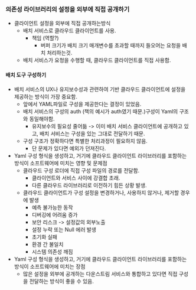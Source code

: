 ### 의존성 라이브러리의 설정을 외부에 직접 공개하기
* 클라이언트 설정을 외부에 직접 공개하는방식
  * 배치 서비스로 클라우드 클라이언트를 사용.
    * 책임 (역할?)
      * 버퍼 크기가 배치 크기 매개변수를 초과할 때까지 들오어는 요청을 배치 처리하는것.
  * 배치 서비스가 요청을 수행할 때, 클라우드 클라이언트를 직접  사용함.
#### 배치 도구 구성하기
* 배치 서비스의 UX나 유지보수성과 관련하여 기반 클라우드 클라이언트에 설정을 제공하는 방식이 가장 중요함.
  * 앞에서 YAML파일로 구성을 제공한다는 결정이 있었음.
  * 배치 서비스의 구성의 auth (책의 예시가 auth였기 때문.)구성이 Yaml의 구조와 동일해야함.
    * 유지보수의 필요성 줄어듦 -> 이미 배치 서비스 클라이언트에 공개하고 있고, 배치 서비스는 구성을 있는 그대로 전달하기 때문.
  * 구성 구조가 정확하다면 특별한 처리과정이 필요하지 않음.
    * 단 문제가 있다면 예외가 던져진다.
* Yaml 구성 형식을 생성하고, 거기에 클라우드 클라이언트 라이브러리를 포함하는 방식이 소프트웨어에 미치는 영향 및 문제점
  * 클라우드 구성 로더에 직접 구성 파일의 경로를 전달함.
    * 클라이언트와 서비스 사이에 강결합 초래.
    * 다른 클라우드 라이브러리로 이전하기 힘든 상황 발생.
  * 클라우드 클라이언트가 구성 설정을 변경하거나, 사용하지 않거나, 제거할 경우에 발생
    * 예측 불가능한 동작
    * 디버깅에 어려움 증가
    * 보안 리스크 -> 설정값의 외부노출
    * 설정 누락 또는 Null 에러 발생
    * 초기화 실패
    * 환경 간 불일치
    * 시스템 의존성 깨짐
* Yaml 구성 형식을 생성하고, 거기에 클라우드 클라이언트 라이브러리를 포함하는 방식이 소프트웨어에 미치는 장점
  * 많은 설정을 외부에 공개하는 다운스트림 서비스와 통합하고 있다면 직접 구성을 전달하는 방식이 좋을 수 있음.